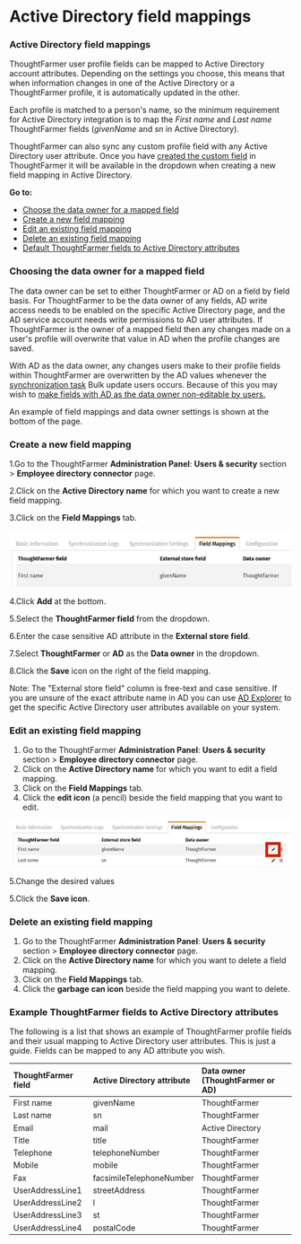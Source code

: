 # Active Directory field mappings



### Active Directory field mappings

ThoughtFarmer user profile fields can be mapped to Active Directory account attributes. Depending on the settings you choose, this means that when information changes in one of the Active Directory or a ThoughtFarmer profile, it is automatically updated in the other.  
  
Each profile is matched to a person's name, so the minimum requirement for Active Directory integration is to map the _First name_ and _Last name_ ThoughtFarmer fields \(_givenName_ and _sn_ in Active Directory\).  
  
ThoughtFarmer can also sync any custom profile field with any Active Directory user attribute. Once you have [created the custom field](../../finding-people-and-content/untitled-7/) in ThoughtFarmer it will be available in the dropdown when creating a new field mapping in Active Directory.  
  
**Go to:**

* [Choose the data owner for a mapped field](./)
* [Create a new field mapping](./)
* [Edit an existing field mapping](./)
* [Delete an existing field mapping](./)
* [Default ThoughtFarmer fields to Active Directory attributes](./)

### Choosing the data owner for a mapped field <a id="section1"></a>

The data owner can be set to either ThoughtFarmer or AD on a field by field basis. For ThoughtFarmer to be the data owner of any fields, AD write access needs to be enabled on the specific Active Directory page, and the AD service account needs write permissions to AD user attributes. If ThoughtFarmer is the owner of a mapped field then any changes made on a user's profile will overwrite that value in AD when the profile changes are saved.  
  
With AD as the data owner, any changes users make to their profile fields within ThoughtFarmer are overwritten by the AD values whenever the [synchronization task](../active-directory-synchronization-tasks.md) Bulk update users occurs. Because of this you may wish to [make fields with AD as the data owner non-editable by users.](make-profile-fields-non-editable.md)  
  
An example of field mappings and data owner settings is shown at the bottom of the page.

### Create a new field mapping <a id="section2"></a>

1.Go to the ThoughtFarmer **Administration Panel**: **Users & security** section &gt; **Employee directory connector** page.

2.Click on the **Active Directory name** for which you want to create a new field mapping.

3.Click on the **Field Mappings** tab.

![](../../../.gitbook/assets/1%20%2889%29.jpg)



4.Click **Add** at the bottom.

5.Select the **ThoughtFarmer field** from the dropdown.

6.Enter the case sensitive AD attribute in the **External store field**.

7.Select **ThoughtFarmer** or **AD** as the **Data owner** in the dropdown.

8.Click the **Save** icon on the right of the field mapping.

Note: The "External store field" column is free-text and case sensitive. If you are unsure of the exact attribute name in AD you can use [AD Explorer](http://technet.microsoft.com/en-us/sysinternals/bb963907.aspx) to get the specific Active Directory user attributes available on your system.

### Edit an existing field mapping

1. Go to the ThoughtFarmer **Administration Panel**: **Users & security** section &gt; **Employee directory connector** page.
2. Click on the **Active Directory name** for which you want to edit a field mapping.
3. Click on the **Field Mappings** tab.
4. Click the **edit icon** \(a pencil\) beside the field mapping that you want to edit.

![](../../../.gitbook/assets/3.jpg)

5.Change the desired values

5.Click the **Save icon**.

### Delete an existing field mapping

1. Go to the ThoughtFarmer **Administration Panel**: **Users & security** section &gt; **Employee directory connector** page.
2. Click on the **Active Directory name** for which you want to delete a field mapping.
3. Click on the **Field Mappings** tab.
4. Click the **garbage can icon** beside the field mapping you want to delete.

### Example ThoughtFarmer fields to Active Directory attributes

The following is a list that shows an example of ThoughtFarmer profile fields and their usual mapping to Active Directory user attributes. This is just a guide. Fields can be mapped to any AD attribute you wish.

| ThoughtFarmer field | Active Directory attribute | Data owner \(ThoughtFarmer or AD\) |
| :--- | :--- | :--- |
| First name | givenName | ThoughtFarmer |
| Last name | sn | ThoughtFarmer |
| Email | mail | Active Directory |
| Title | title | ThoughtFarmer |
| Telephone | telephoneNumber | ThoughtFarmer |
| Mobile | mobile | ThoughtFarmer |
| Fax | facsimileTelephoneNumber | ThoughtFarmer |
| UserAddressLine1 | streetAddress | ThoughtFarmer |
| UserAddressLine2 | l | ThoughtFarmer |
| UserAddressLine3 | st | ThoughtFarmer |
| UserAddressLine4 | postalCode | ThoughtFarmer |

